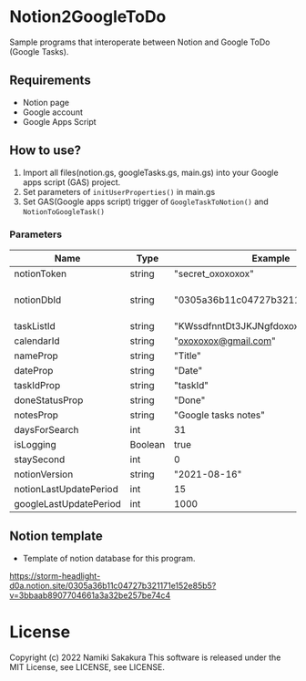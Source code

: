 # Notion2GoogleToDo
Sample programs that interoperate between Notion and Google ToDo (Google Tasks).

## Requirements
- Notion page
- Google account
- Google Apps Script

## How to use?
1. Import all files(notion.gs, googleTasks.gs, main.gs) into your Google apps script (GAS) project.
2. Set parameters of ```initUserProperties()``` in main.gs
3. Set GAS(Google apps script) trigger of ```GoogleTaskToNotion()``` and ```NotionToGoogleTask()```

### Parameters
|  Name  |  Type  | Example | Explanation |
| ---- | ---- | ---- | ---- |
|  notionToken  |  string  | "secret_oxoxoxox" | Notion token |
|  notionDbId  |  string  | "0305a36b11c04727b321171e152e85b5" | Notion database ID(Ex:Relation of DbId and notion page url https://www.notion.so/0305a36b11c04727b321171e152e85b5?v=3bbaab8907704661a3a32be257be74c4)|
|  taskListId  |  string  | "KWssdfnntDt3JKJNgfdoxoxoxox" | Google task list ID |
|  calendarId  |  string  | "oxoxoxox@gmail.com" | Google Calendar ID |
|  nameProp  |  string  | "Title" | Notion database task 'title' column name |
|  dateProp  |  string  | "Date" | Notion database 'task due' column name |
|  taskIdProp  |  string  | "taskId" | Notion database  'Google task ID' column name |
|  doneStatusProp  |  string  | "Done" | Notion database 'Completed status' column name |
|  notesProp  |  string  | "Google tasks notes" | Notion database 'Google tasks notes' column name |
|  daysForSearch  |  int  | 31 | How many days to look for deadlines from today. |
|  isLogging  |  Boolean  | true | Whether to keep a log or not |
|  staySecond  |  int  | 0 | Wait second when API request |
|  notionVersion |  string  | "2021-08-16" | Version of notion API |
|  notionLastUpdatePeriod |  int  | 15 | Extract only Notion tasks updated x minutes ago |
|  googleLastUpdatePeriod  |  int | 1000 | Extract only Google tasks updated x secondes ago |

## Notion template
- Template of notion database for this program.

https://storm-headlight-d0a.notion.site/0305a36b11c04727b321171e152e85b5?v=3bbaab8907704661a3a32be257be74c4

# License
Copyright (c) 2022 Namiki Sakakura
This software is released under the MIT License, see LICENSE, see LICENSE.

